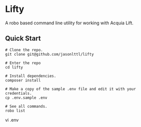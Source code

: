 # Lifty

A robo based command line utility for working with Acquia Lift.

## Quick Start

```
# Clone the repo.
git clone git@github.com/jasonlttl/lifty

# Enter the repo
cd lifty

# Install dependencies.
composer install

# Make a copy of the sample .env file and edit it with your credentials.
cp .env.sample .env

# See all commands.
robo list
```

vi .env